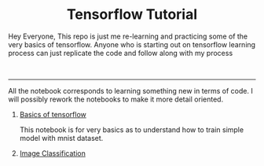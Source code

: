 <h1 align='center'> Tensorflow Tutorial </h1>

<p> Hey Everyone, This repo is just me re-learning and practicing some of the very basics of tensorflow. Anyone who is starting out on tensorflow learning  process can just replicate the code and follow along with my process </p>
<br>

<hr>

<p> All the notebook corresponds to learning something new in terms of code. I will possibly rework the notebooks to make it more detail oriented.

<ol>
    <li> <a href='tensorflow_learning_1.ipynb'> Basics of tensorflow </a></li>
        <p> This notebook is for very basics as to understand how to train simple model with mnist dataset. </p>
    <li><a href='tensorflow_image_classification.ipynb'> Image Classification </a></li>
</ol> 
